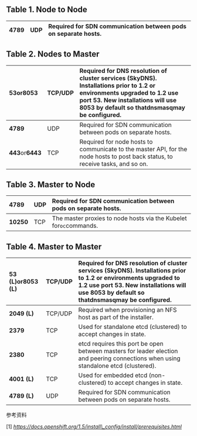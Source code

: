 ## Table 1. Node to Node

| **4789** | UDP | Required for SDN communication between pods on separate hosts. |
| :--- | :--- | :--- |


## Table 2. Nodes to Master

| **53**or**8053** | TCP/UDP | Required for DNS resolution of cluster services \(SkyDNS\). Installations prior to 1.2 or environments upgraded to 1.2 use port 53. New installations will use 8053 by default so that**dnsmasq**may be configured. |
| :--- | :--- | :--- |
| **4789** | UDP | Required for SDN communication between pods on separate hosts. |
| **443**or**6443** | TCP | Required for node hosts to communicate to the master API, for the node hosts to post back status, to receive tasks, and so on. |

## Table 3. Master to Node

| **4789** | UDP | Required for SDN communication between pods on separate hosts. |
| :--- | :--- | :--- |
| **10250** | TCP | The master proxies to node hosts via the Kubelet for`oc`commands. |

## Table 4. Master to Master

| **53 \(L\)**or**8053 \(L\)** | TCP/UDP | Required for DNS resolution of cluster services \(SkyDNS\). Installations prior to 1.2 or environments upgraded to 1.2 use port 53. New installations will use 8053 by default so that**dnsmasq**may be configured. |
| :--- | :--- | :--- |
| **2049 \(L\)** | TCP/UDP | Required when provisioning an NFS host as part of the installer. |
| **2379** | TCP | Used for standalone etcd \(clustered\) to accept changes in state. |
| **2380** | TCP | etcd requires this port be open between masters for leader election and peering connections when using standalone etcd \(clustered\). |
| **4001 \(L\)** | TCP | Used for embedded etcd \(non-clustered\) to accept changes in state. |
| **4789 \(L\)** | UDP | Required for SDN communication between pods on separate hosts. |

参考资料

\[1\] _https://docs.openshift.org/1.5/install\_config/install/prerequisites.html_

